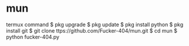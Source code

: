 # mun
termux command
$ pkg upgrade 
$ pkg update
$ pkg install python
$ pkg install git
$ git clone ttps://github.com/Fucker-404/mun.git
$ cd mun
$ python fucker-404.py
